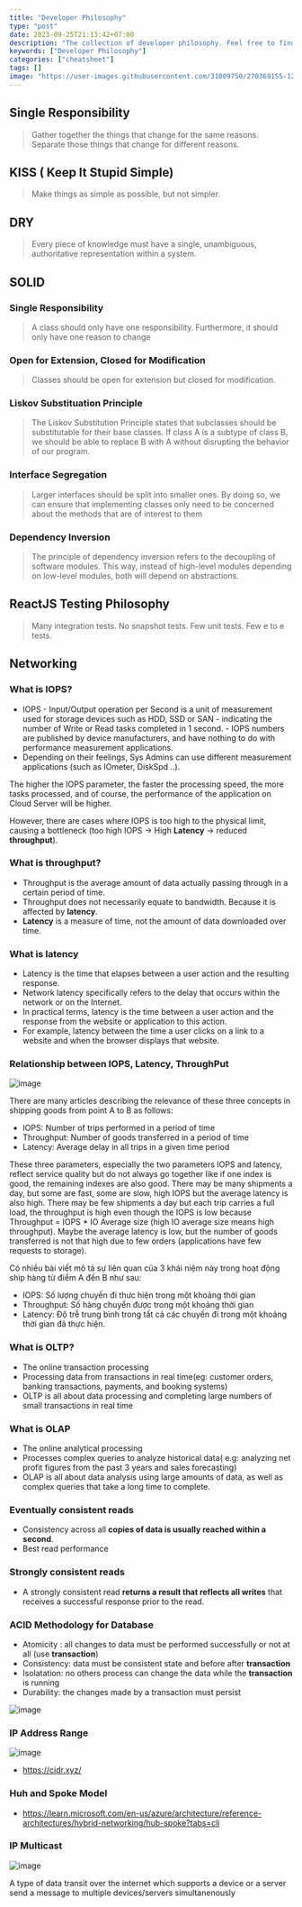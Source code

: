 ```yaml
---
title: "Developer Philosophy"
type: "post"
date: 2023-09-25T21:13:42+07:00
description: "The collection of developer philosophy. Feel free to find the truth for your career."
keywords: ["Developer Philosophy"]
categories: ["cheatsheet"]
tags: []
image: "https://user-images.githubusercontent.com/31009750/270369155-120dd94a-0285-4741-9be2-35589f773ad4.png"
---
```


## Single Responsibility

> Gather together the things that change for the same reasons. Separate those things that change for different reasons.

## KISS ( Keep It Stupid Simple)

> Make things as simple as possible, but not simpler.

## DRY

> Every piece of knowledge must have a single, unambiguous, authoritative representation within a system.

## SOLID

### Single Responsibility

> A class should only have one responsibility. Furthermore, it should only have one reason to change

### Open for Extension, Closed for Modification

> Classes should be open for extension but closed for modification.

### Liskov Substituation Principle

> The Liskov Substitution Principle states that subclasses should be substitutable for their base classes. If class A is a subtype of class B, we should be able to replace B with A without disrupting the behavior of our program.

### Interface Segregation

> Larger interfaces should be split into smaller ones. By doing so, we can ensure that implementing classes only need to be concerned about the methods that are of interest to them

### Dependency Inversion

> The principle of dependency inversion refers to the decoupling of software modules. This way, instead of high-level modules depending on low-level modules, both will depend on abstractions.

## ReactJS Testing Philosophy

> Many integration tests. No snapshot tests. Few unit tests. Few e to e tests.

## Networking

### What is IOPS?

- IOPS - Input/Output operation per Second is a unit of measurement used for storage devices such as HDD, SSD or SAN - indicating the number of Write or Read tasks completed in 1 second. - IOPS numbers are published by device manufacturers, and have nothing to do with performance measurement applications.
- Depending on their feelings, Sys Admins can use different measurement applications (such as IOmeter, DiskSpd ..).

The higher the IOPS parameter, the faster the processing speed, the more tasks processed, and of course, the performance of the application on Cloud Server will be higher.

However, there are cases where IOPS is too high to the physical limit, causing a bottleneck (too high IOPS -> High **Latency** -> reduced **throughput**).

### What is throughput?

- Throughput is the average amount of data actually passing through in a certain period of time.
- Throughput does not necessarily equate to bandwidth. Because it is affected by **latency**.
- **Latency** is a measure of time, not the amount of data downloaded over time.

### What is latency

- Latency is the time that elapses between a user action and the resulting response.
- Network latency specifically refers to the delay that occurs within the network or on the Internet.
- In practical terms, latency is the time between a user action and the response from the website or application to this action.
- For example, latency between the time a user clicks on a link to a website and when the browser displays that website.

### Relationship between IOPS, Latency, ThroughPut

![image](https://gist.github.com/assets/31009750/e5944271-6d9e-4b24-9c43-51c2399f67c4)

There are many articles describing the relevance of these three concepts in shipping goods from point A to B as follows:

- IOPS: Number of trips performed in a period of time
- Throughput: Number of goods transferred in a period of time
- Latency: Average delay in all trips in a given time period

These three parameters, especially the two parameters IOPS and latency, reflect service quality but do not always go together like if one index is good, the remaining indexes are also good. There may be many shipments a day, but some are fast, some are slow, high IOPS but the average latency is also high. There may be few shipments a day but each trip carries a full load, the throughput is high even though the IOPS is low because Throughput = IOPS \* IO Average size (high IO average size means high throughput). Maybe the average latency is low, but the number of goods transferred is not that high due to few orders (applications have few requests to storage).

Có nhiều bài viết mô tả sự liên quan của 3 khái niệm này trong hoạt động ship hàng từ điểm A đến B như sau:

- IOPS: Số lượng chuyến đi thưc hiện trong một khoảng thời gian
- Throughput: Số hàng chuyển được trong một khoảng thời gian
- Latency: Độ trễ trung bình trong tất cả các chuyến đi trong một khoảng thời gian đã thực hiện.

### What is OLTP?

- The online transaction processing
- Processing data from transactions in real time(eg: customer orders, banking transactions, payments, and booking systems)
- OLTP is all about data processing and completing large numbers of small transactions in real time

### What is OLAP

- The online analytical processing
- Processes complex queries to analyze historical data( e.g: analyzing net profit figures from the past 3 years and sales forecasting)
- OLAP is all about data analysis using large amounts of data, as well as complex queries that take a long time to complete.

### Eventually consistent reads

- Consistency across all **copies of data is usually reached within a second**.
- Best read performance

### Strongly consistent reads

- A strongly consistent read **returns a result that reflects all writes** that receives a successful response prior to the read.

### ACID Methodology for Database

- Atomicity : all changes to data must be performed successfully or not at all (use **transaction**)
- Consistency: data must be consistent state and before after **transaction**
- Isolatation: no others process can change the data while the **transaction** is running
- Durability: the changes made by a transaction must persist

![image](https://gist.github.com/assets/31009750/0bf27de7-6767-44ab-8505-7de26729eeba)

### IP Address Range

![image](https://gist.github.com/assets/31009750/b74f92be-2153-46d8-b691-68e8496c3920)

- https://cidr.xyz/

### Huh and Spoke Model

- https://learn.microsoft.com/en-us/azure/architecture/reference-architectures/hybrid-networking/hub-spoke?tabs=cli

### IP Multicast

![image](https://gist.github.com/assets/31009750/16c437ff-783f-4abd-be34-0d9aca36237f)

A type of data transit over the internet which supports a device or a server send a message to multiple devices/servers simultanenously
